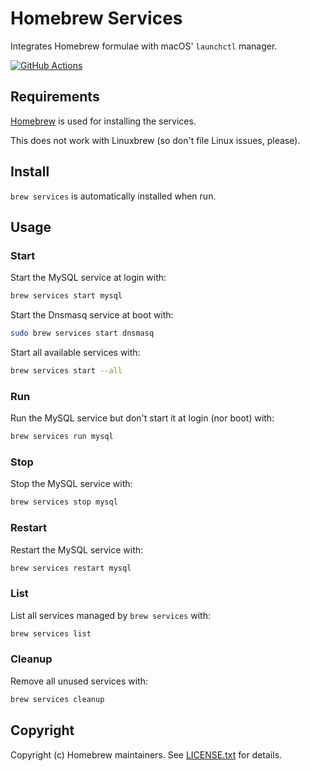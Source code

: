 # Homebrew Services

Integrates Homebrew formulae with macOS' `launchctl` manager.

[![GitHub Actions](https://github.com/Homebrew/homebrew-services/workflows/GitHub%20Actions%20CI/badge.svg)](https://github.com/Homebrew/homebrew-services/actions)

## Requirements

[Homebrew](https://github.com/Homebrew/brew) is used for installing the services.

This does not work with Linuxbrew (so don't file Linux issues, please).

## Install

`brew services` is automatically installed when run.

## Usage

### Start

Start the MySQL service at login with:

```bash
brew services start mysql
```

Start the Dnsmasq service at boot with:

```bash
sudo brew services start dnsmasq
```

Start all available services with:

```bash
brew services start --all
```

### Run

Run the MySQL service but don't start it at login (nor boot) with:

```bash
brew services run mysql
```

### Stop

Stop the MySQL service with:

```bash
brew services stop mysql
```

### Restart

Restart the MySQL service with:

```bash
brew services restart mysql
```

### List

List all services managed by `brew services` with:

```bash
brew services list
```

### Cleanup

Remove all unused services with:

```bash
brew services cleanup
```

## Copyright

Copyright (c) Homebrew maintainers. See [LICENSE.txt](https://github.com/Homebrew/homebrew-services/blob/master/LICENSE.txt) for details.
